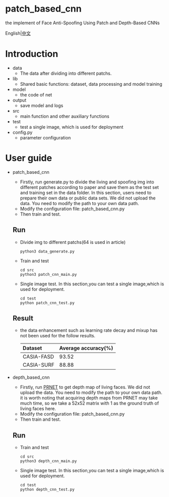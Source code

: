 # patch_based_cnn
the  implement  of  Face Anti-Spoofing Using Patch and Depth-Based CNNs


English|[中文](https://github.com/shicaiwei123/patch_based_cnn/blob/master/ReadMe_CH.md)

# Introduction
- data
    - The data after dividing into different patchs.
- lib
    - Shared basic functions: dataset, data processing and model training 
- model
    - the code of net
- output
    - save model and logs
- src
    - main function and other auxiliary functions
- test
    - test a single image, which is used for deployment 
- config.py
    - parameter configuration


# User guide
- patch_based_cnn
    - Firstly, run generate.py to divide the living and spoofing img into different patches according to paper and save them as the test set and training set in the data folder. In this section, users need to prepare their own data or public data sets. We did not upload the data. You need to modify the path to your own data path.
    - Modify the configuration file: patch_based_cnn.py
    - Then train and test.

    ## Run
    
    - Divide img to different patchs(64 is used in article)
        ```
        python3 data_generate.py
        ```
    
    - Train and test
        ```
        cd src
        python3 patch_cnn_main.py
        ```
    - Single image test. In this section,you can test a single image,which is used for deployment.
        ```
        cd test 
        python patch_cnn_test.py
        ```
    
    ## Result
    - the data enhancement such as learning rate decay and mixup has not been used for the follow results.
    
        | Dataset    | Average accuracy(%) |
        | :----------| --- |
        | CASIA-FASD |  93.52 |
        | CASIA-SURF |  88.88 |
        
- depth_based_cnn
    - Firstly, run [PRNET](https://github.com/YadiraF/PRNet) to get depth map of living faces. We did not upload the data. You need to modify the path to your own data path. it is worth noting that  acquiring depth maps from PRNET may take  much time, so we take a 52x52 matrix with 1 as the ground truth of living faces here.
    - Modify the configuration file: patch_based_cnn.py
    - Then train and test.

    ## Run
    
    - Train and test
        ```
        cd src
        python3 depth_cnn_main.py
        ```
    - Single image test. In this section,you can test a single image,which is used for deployment.
        ```
        cd test 
        python depth_cnn_test.py
        ```

